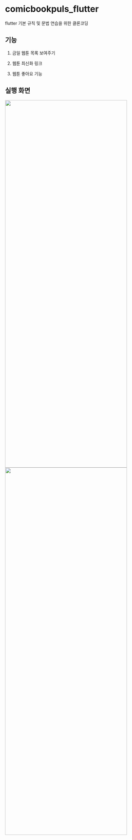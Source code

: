 # comicbookpuls_flutter

flutter 기본 규칙 및 문법 연습을 위한 클론코딩


## 기능

1. 금일 웹툰 목록 보여주기

2. 웹툰 최신화 링크 

3. 웹툰 좋아요 기능


## 실행 화면

<img src="https://user-images.githubusercontent.com/62362753/224527487-31e2bc3a-97bf-4b98-b027-fc49abf2fda8.png"  width="400" height="1200"><img src="https://user-images.githubusercontent.com/62362753/224527453-f393925f-762f-4112-a8e9-b4652f38a669.png"  width="400" height="1200">
